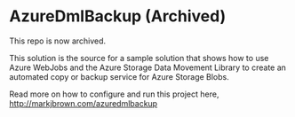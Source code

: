 # AzureDmlBackup (Archived)

This repo is now archived.

This solution is the source for a sample solution that shows  how to use Azure WebJobs and the Azure Storage Data Movement Library
to create an automated copy or backup service for Azure Storage Blobs. 

Read more on how to configure and run this project here, http://markjbrown.com/azuredmlbackup
